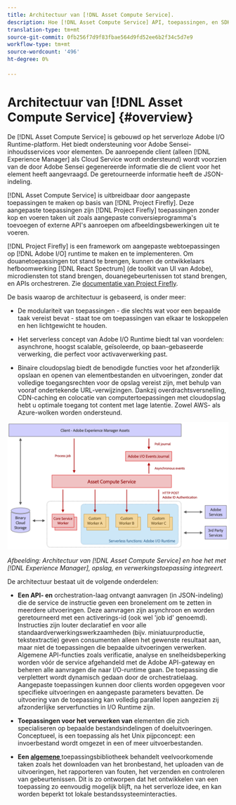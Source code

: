 ```yaml
---
title: Architectuur van [!DNL Asset Compute Service].
description: Hoe [!DNL Asset Compute Service] API, toepassingen, en SDK werken samen om de cloud-native service voor middelenverwerking te bieden.
translation-type: tm+mt
source-git-commit: 0fb256f7d9f83fbae564d9fd52ee6b2f34c5d7e9
workflow-type: tm+mt
source-wordcount: '496'
ht-degree: 0%

---
```



# Architectuur van [!DNL Asset Compute Service] {#overview}

De [!DNL Asset Compute Service] is gebouwd op het serverloze Adobe I/O Runtime-platform. Het biedt ondersteuning voor Adobe Sensei-inhoudsservices voor elementen. De aanroepende client (alleen [!DNL Experience Manager] als Cloud Service wordt ondersteund) wordt voorzien van de door Adobe Sensei gegenereerde informatie die de client voor het element heeft aangevraagd. De geretourneerde informatie heeft de JSON-indeling.

[!DNL Asset Compute Service] is uitbreidbaar door aangepaste toepassingen te maken op basis van  [!DNL Project Firefly]. Deze aangepaste toepassingen zijn [!DNL Project Firefly] toepassingen zonder kop en voeren taken uit zoals aangepaste conversieprogramma&#39;s toevoegen of externe API&#39;s aanroepen om afbeeldingsbewerkingen uit te voeren.

[!DNL Project Firefly] is een framework om aangepaste webtoepassingen op  [!DNL Adobe I/O] runtime te maken en te implementeren. Om douanetoepassingen tot stand te brengen, kunnen de ontwikkelaars hefboomwerking [!DNL React Spectrum] (de toolkit van UI van Adobe), microdiensten tot stand brengen, douanegebeurtenissen tot stand brengen, en APIs orchestreren. Zie [documentatie van Project Firefly](https://www.adobe.io/apis/experienceplatform/project-firefly/docs.html).

De basis waarop de architectuur is gebaseerd, is onder meer:

* De modulariteit van toepassingen - die slechts wat voor een bepaalde taak vereist bevat - staat toe om toepassingen van elkaar te loskoppelen en hen lichtgewicht te houden.

* Het serverless concept van Adobe I/O Runtime biedt tal van voordelen: asynchrone, hoogst scalable, geïsoleerde, op baan-gebaseerde verwerking, die perfect voor activaverwerking past.

* Binaire cloudopslag biedt de benodigde functies voor het afzonderlijk opslaan en openen van elementbestanden en uitvoeringen, zonder dat volledige toegangsrechten voor de opslag vereist zijn, met behulp van vooraf ondertekende URL-verwijzingen. Dankzij overdrachtsversnelling, CDN-caching en colocatie van computertoepassingen met cloudopslag hebt u optimale toegang tot content met lage latentie. Zowel AWS- als Azure-wolken worden ondersteund.

![Architectuur van de Asset compute](assets/architecture-diagram.png)

*Afbeelding: Architectuur van  [!DNL Asset Compute Service] en hoe het met  [!DNL Experience Manager], opslag, en verwerkingstoepassing integreert.*

De architectuur bestaat uit de volgende onderdelen:

* **Een API- en** orchestration-laag ontvangt aanvragen (in JSON-indeling) die de service de instructie geven een bronelement om te zetten in meerdere uitvoeringen. Deze aanvragen zijn asynchroon en worden geretourneerd met een activerings-id (ook wel &#39;job id&#39; genoemd). Instructies zijn louter declaratief en voor alle standaardverwerkingswerkzaamheden (bijv. miniatuurproductie, tekstextractie) geven consumenten alleen het gewenste resultaat aan, maar niet de toepassingen die bepaalde uitvoeringen verwerken. Algemene API-functies zoals verificatie, analyse en snelheidsbeperking worden vóór de service afgehandeld met de Adobe API-gateway en beheren alle aanvragen die naar I/O-runtime gaan. De toepassing die verplettert wordt dynamisch gedaan door de orchestratielaag. Aangepaste toepassingen kunnen door clients worden opgegeven voor specifieke uitvoeringen en aangepaste parameters bevatten. De uitvoering van de toepassing kan volledig parallel lopen aangezien zij afzonderlijke serverfuncties in I/O Runtime zijn.

* **Toepassingen voor het verwerken van** elementen die zich specialiseren op bepaalde bestandsindelingen of doeluitvoeringen. Conceptueel, is een toepassing als het Unix pijpconcept: een invoerbestand wordt omgezet in een of meer uitvoerbestanden.

* **Een  [algemene ](https://github.com/adobe/asset-compute-sdk)** toepassingsbibliotheek behandelt veelvoorkomende taken zoals het downloaden van het bronbestand, het uploaden van de uitvoeringen, het rapporteren van fouten, het verzenden en controleren van gebeurtenissen. Dit is zo ontworpen dat het ontwikkelen van een toepassing zo eenvoudig mogelijk blijft, na het serverloze idee, en kan worden beperkt tot lokale bestandssysteeminteracties.

<!-- TBD:

* About the YAML file?
* See [https://github.com/AdobeDocs/project-firefly/blob/master/getting_started/first_app.md#5-anatomy-of-a-project-firefly-application](https://github.com/AdobeDocs/project-firefly/blob/master/getting_started/first_app.md#5-anatomy-of-a-project-firefly-application).

* minimize description to custom applications
* remove all internal stuff (e.g. Photoshop application, API Gateway) from text and diagram
* update diagram to focus on 3rd party custom applications ONLY
* Explain important transactions/handshakes?
* Flow of assets/control? See the illustration on the Nui diagrams wiki.
* Illustrations. See the SVG shared by Alex.
* Exceptions? Limitations? Call-outs? Gotchas?
* Do we want to add what basic processing is not available currently, that is expected by existing AEM customers?
-->
